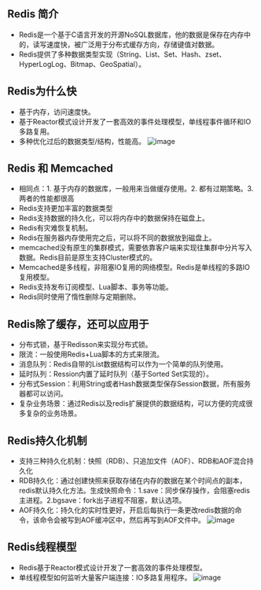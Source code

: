 ## Redis 简介
* Redis是一个基于C语言开发的开源NoSQL数据库，他的数据是保存在内存中的，读写速度快，被广泛用于分布式缓存方向，存储键值对数据。
* Redis提供了多种数据类型实现（String、List、Set、Hash、zset、HyperLogLog、Bitmap、GeoSpatial）。

## Redis为什么快
* 基于内存，访问速度快。
* 基于Reactor模式设计开发了一套高效的事件处理模型，单线程事件循环和IO多路复用。
* 多种优化过后的数据类型/结构，性能高。
![image](https://github.com/Ray3260/Blog/assets/41173822/ca65a39f-772f-4f9a-a02b-4f645f4b22d6)

## Redis 和 Memcached
* 相同点：1. 基于内存的数据库，一般用来当做缓存使用。2. 都有过期策略。3. 两者的性能都很高
* Redis支持更加丰富的数据类型
* Redis支持数据的持久化，可以将内存中的数据保持在磁盘上。
* Redis有灾难恢复机制。
* Redis在服务器内存使用完之后，可以将不同的数据放到磁盘上。
* memcached没有原生的集群模式，需要依靠客户端来实现往集群中分片写入数据。Redis目前是原生支持Cluster模式的。
* Memcached是多线程，非阻塞IO复用的网络模型。Redis是单线程的多路IO复用模型。
* Redis支持发布订阅模型、Lua脚本、事务等功能。
* Redis同时使用了惰性删除与定期删除。

## Redis除了缓存，还可以应用于
* 分布式锁，基于Redisson来实现分布式锁。
* 限流：一般使用Redis+Lua脚本的方式来限流。
* 消息队列：Redis自带的List数据结构可以作为一个简单的队列使用。
* 延时队列：Ression内置了延时队列（基于Sorted Set实现的）。
* 分布式Session：利用String或者Hash数据类型保存Session数据，所有服务器都可以访问。
* 复杂业务场景：通过Redis以及redis扩展提供的数据结构，可以方便的完成很多复杂的业务场景。

## Redis持久化机制
* 支持三种持久化机制：快照（RDB）、只追加文件（AOF）、RDB和AOF混合持久化
* RDB持久化：通过创建快照来获取存储在内存的数据在某个时间点的副本，redis默认持久化方法。生成快照命令：1.save：同步保存操作，会阻塞redis主进程。2.bgsave：fork出子进程不阻塞，默认选项。
* AOF持久化：持久化的实时性更好，开启后每执行一条更改redis数据的命令，该命令会被写到AOF缓冲区中，然后再写到AOF文件中。
![image](https://github.com/Ray3260/Blog/assets/41173822/4af7e823-fa62-48a0-8f36-09c8b6453dfa)

## Redis线程模型
* Redis基于Reactor模式设计开发了一套高效的事件处理模型。
* 单线程模型如何监听大量客户端连接：IO多路复用程序。
![image](https://github.com/Ray3260/Blog/assets/41173822/2d86a183-e1da-48b7-bcf9-c0eaad36c014)

